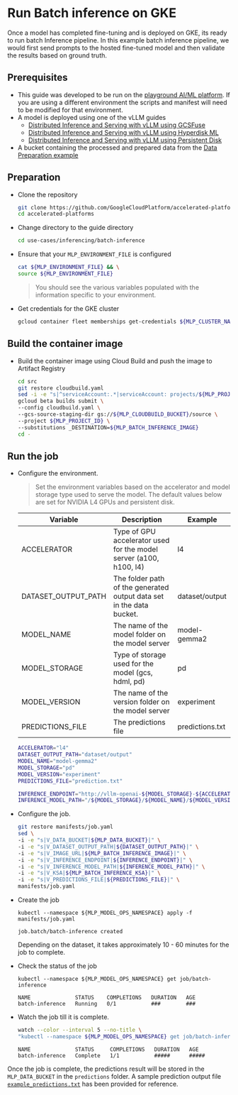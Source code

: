 # Run Batch inference on GKE

Once a model has completed fine-tuning and is deployed on GKE, its ready to run batch Inference pipeline.
In this example batch inference pipeline, we would first send prompts to the hosted fine-tuned model and then validate the results based on ground truth.

## Prerequisites

- This guide was developed to be run on the [playground AI/ML platform](/platforms/gke-aiml/playground/README.md). If you are using a different environment the scripts and manifest will need to be modified for that environment.
- A model is deployed using one of the vLLM guides
  - [Distributed Inference and Serving with vLLM using GCSFuse](/use-cases/inferencing/serving/vllm/gcsfuse/README.md)
  - [Distributed Inference and Serving with vLLM using Hyperdisk ML](/use-cases/inferencing/serving/vllm/hyperdisk-ml/README.md)
  - [Distributed Inference and Serving with vLLM using Persistent Disk](/use-cases/inferencing/serving/vllm/persistent-disk/README.md)
- A bucket containing the processed and prepared data from the [Data Preparation example](/use-cases/model-fine-tuning-pipeline/data-preparation/gemma-it/README.md)

## Preparation

- Clone the repository

  ```sh
  git clone https://github.com/GoogleCloudPlatform/accelerated-platforms && \
  cd accelerated-platforms
  ```

- Change directory to the guide directory

  ```sh
  cd use-cases/inferencing/batch-inference
  ```

- Ensure that your `MLP_ENVIRONMENT_FILE` is configured

  ```sh
  cat ${MLP_ENVIRONMENT_FILE} && \
  source ${MLP_ENVIRONMENT_FILE}
  ```

  > You should see the various variables populated with the information specific to your environment.

- Get credentials for the GKE cluster

  ```sh
  gcloud container fleet memberships get-credentials ${MLP_CLUSTER_NAME} --project ${MLP_PROJECT_ID}
  ```

## Build the container image

- Build the container image using Cloud Build and push the image to Artifact Registry

  ```sh
  cd src
  git restore cloudbuild.yaml
  sed -i -e "s|^serviceAccount:.*|serviceAccount: projects/${MLP_PROJECT_ID}/serviceAccounts/${MLP_BUILD_GSA}|" cloudbuild.yaml
  gcloud beta builds submit \
  --config cloudbuild.yaml \
  --gcs-source-staging-dir gs://${MLP_CLOUDBUILD_BUCKET}/source \
  --project ${MLP_PROJECT_ID} \
  --substitutions _DESTINATION=${MLP_BATCH_INFERENCE_IMAGE}
  cd -
  ```

## Run the job

- Configure the environment.

  > Set the environment variables based on the accelerator and model storage type used to serve the model.
  > The default values below are set for NVIDIA L4 GPUs and persistent disk.

  | Variable            | Description                                                          | Example         |
  | ------------------- | -------------------------------------------------------------------- | --------------- |
  | ACCELERATOR         | Type of GPU accelerator used for the model server (a100, h100, l4)   | l4              |
  | DATASET_OUTPUT_PATH | The folder path of the generated output data set in the data bucket. | dataset/output  |
  | MODEL_NAME          | The name of the model folder on the model server                     | model-gemma2    |
  | MODEL_STORAGE       | Type of storage used for the model (gcs, hdml, pd)                   | pd              |
  | MODEL_VERSION       | The name of the version folder on the model server                   | experiment      |
  | PREDICTIONS_FILE    | The predictions file                                                 | predictions.txt |

  ```sh
  ACCELERATOR="l4"
  DATASET_OUTPUT_PATH="dataset/output"
  MODEL_NAME="model-gemma2"
  MODEL_STORAGE="pd"
  MODEL_VERSION="experiment"
  PREDICTIONS_FILE="prediction.txt"
  ```

  ```sh
  INFERENCE_ENDPOINT="http://vllm-openai-${MODEL_STORAGE}-${ACCELERATOR}:8000/v1/chat/completions"
  INFERENCE_MODEL_PATH="/${MODEL_STORAGE}/${MODEL_NAME}/${MODEL_VERSION}"
  ```

- Configure the job.

  ```sh
  git restore manifests/job.yaml
  sed \
  -i -e "s|V_DATA_BUCKET|${MLP_DATA_BUCKET}|" \
  -i -e "s|V_DATASET_OUTPUT_PATH|${DATASET_OUTPUT_PATH}|" \
  -i -e "s|V_IMAGE_URL|${MLP_BATCH_INFERENCE_IMAGE}|" \
  -i -e "s|V_INFERENCE_ENDPOINT|${INFERENCE_ENDPOINT}|" \
  -i -e "s|V_INFERENCE_MODEL_PATH|${INFERENCE_MODEL_PATH}|" \
  -i -e "s|V_KSA|${MLP_BATCH_INFERENCE_KSA}|" \
  -i -e "s|V_PREDICTIONS_FILE|${PREDICTIONS_FILE}|" \
  manifests/job.yaml
  ```

- Create the job

  ```
  kubectl --namespace ${MLP_MODEL_OPS_NAMESPACE} apply -f manifests/job.yaml
  ```

  ```
  job.batch/batch-inference created
  ```

  Depending on the dataset, it takes approximately 10 - 60 minutes for the job to complete.

- Check the status of the job

  ```
  kubectl --namespace ${MLP_MODEL_OPS_NAMESPACE} get job/batch-inference
  ```

  ```
  NAME              STATUS    COMPLETIONS   DURATION   AGE
  batch-inference   Running   0/1           ###        ###
  ```

- Watch the job till it is complete.

  ```sh
  watch --color --interval 5 --no-title \
  "kubectl --namespace ${MLP_MODEL_OPS_NAMESPACE} get job/batch-inference | GREP_COLORS='mt=01;92' egrep --color=always -e '^' -e 'Complete'"
  ```

  ```
  NAME              STATUS     COMPLETIONS   DURATION   AGE
  batch-inference   Complete   1/1           #####      #####
  ```

Once the job is complete, the predictions result will be stored in the `MLP_DATA_BUCKET` in the `predictions` folder.
A sample prediction output file [`example_predictions.txt`](/use-cases/inferencing/batch-inference/example_predictions.txt) has been provided for reference.
